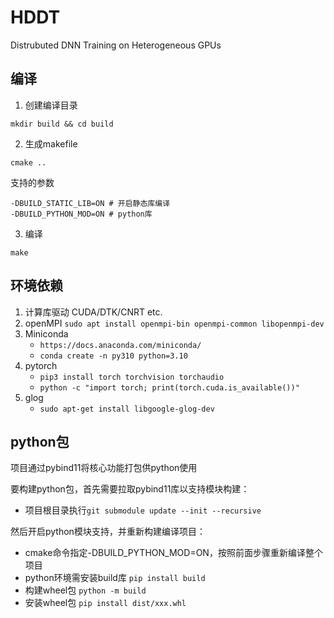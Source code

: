 # HDDT
Distrubuted DNN Training on Heterogeneous GPUs

## 编译

1. 创建编译目录
```
mkdir build && cd build
```

2. 生成makefile
```
cmake ..
```

支持的参数
```
-DBUILD_STATIC_LIB=ON # 开启静态库编译
-DBUILD_PYTHON_MOD=ON # python库
```

3. 编译
```
make
```

## 环境依赖
1. 计算库驱动 CUDA/DTK/CNRT etc.
2. openMPI
    `sudo apt install openmpi-bin openmpi-common libopenmpi-dev`
3. Miniconda
    - `https://docs.anaconda.com/miniconda/`
    - `conda create -n py310 python=3.10`
4. pytorch
    - `pip3 install torch torchvision torchaudio`
    - `python -c "import torch; print(torch.cuda.is_available())"`
5. glog
    - `sudo apt-get install libgoogle-glog-dev`


## python包
项目通过pybind11将核心功能打包供python使用

要构建python包，首先需要拉取pybind11库以支持模块构建：
- 项目根目录执行`git submodule update --init --recursive`

然后开启python模块支持，并重新构建编译项目：
- cmake命令指定-DBUILD_PYTHON_MOD=ON，按照前面步骤重新编译整个项目
- python环境需安装build库 `pip install build`
- 构建wheel包 `python -m build`
- 安装wheel包 `pip install dist/xxx.whl`
